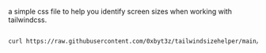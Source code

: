 a simple css file to help you identify screen sizes when working with tailwindcss.


```bash

curl https://raw.githubusercontent.com/0xbyt3z/tailwindsizehelper/main/tailwindscreens.css --output {filename}
```
